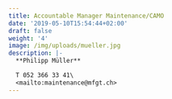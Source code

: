 ```yaml
---
title: Accountable Manager Maintenance/CAMO
date: '2019-05-10T15:54:44+02:00'
draft: false
weight: '4'
image: /img/uploads/mueller.jpg
description: |-
  **Philipp Müller**

  T 052 366 33 41\
  <mailto:maintenance@mfgt.ch>
---
```


